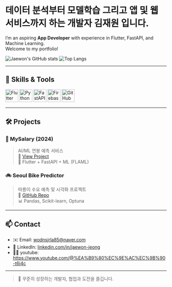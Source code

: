 # 데이터 분석부터 모델학습 그리고 앱 및 웹 서비스까지 하는 개발자 김재원 입니다.

I’m an aspiring **App Developer** with experience in Flutter, FastAPI, and Machine Learning.  
Welcome to my portfolio!

![Jaewon's GitHub stats](https://github-readme-stats.vercel.app/api?username=wodnjsrla85&show_icons=true&theme=tokyonight)
![Top Langs](https://github-readme-stats.vercel.app/api/top-langs/?username=wodnjsrla85&layout=compact&theme=tokyonight)

---

## 🚀 Skills & Tools

<p align="left">
  <img src="https://cdn.jsdelivr.net/gh/devicons/devicon/icons/flutter/flutter-original.svg" width="40" height="40" alt="Flutter"/>
  <img src="https://cdn.jsdelivr.net/gh/devicons/devicon/icons/python/python-original.svg" width="40" height="40" alt="Python"/>
  <img src="https://cdn.jsdelivr.net/gh/devicons/devicon/icons/fastapi/fastapi-original.svg" width="40" height="40" alt="FastAPI"/>
  <img src="https://cdn.jsdelivr.net/gh/devicons/devicon/icons/firebase/firebase-plain.svg" width="40" height="40" alt="Firebase"/>
  <img src="https://cdn.jsdelivr.net/gh/devicons/devicon/icons/github/github-original.svg" width="40" height="40" alt="GitHub"/>
</p>

---

## 🛠️ Projects

### 📱 MySalary (2024)
> AI/ML 연봉 예측 서비스  
🔗 [View Project](https://github.com/yourusername/mysalary)  
🔧 Flutter + FastAPI + ML (FLAML)

### 🚲 Seoul Bike Predictor
> 따릉이 수요 예측 및 시각화 프로젝트  
🔗 [GitHub Repo](https://github.com/yourusername/bike-predictor)  
📊 Pandas, Scikit-learn, Optuna

---

## 📫 Contact

- ✉️ Email: wodnsjrla85@naver.com
- 💼 LinkedIn: [linkedin.com/in/jaewon-jeong](https://linkedin.com/in/jaewon-jeong)  
- 🧑‍💻 youtube: https://www.youtube.com/@%EA%B9%80%EC%9E%AC%EC%9B%90-t6i4c

---

> 📌 꾸준히 성장하는 개발자, 협업과 도전을 즐깁니다.
